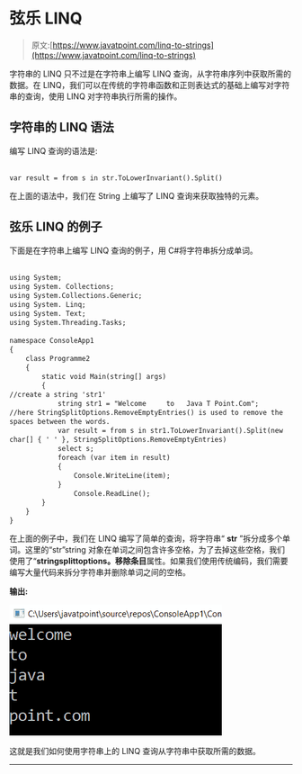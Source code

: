 # 弦乐 LINQ

> 原文:[https://www.javatpoint.com/linq-to-strings](https://www.javatpoint.com/linq-to-strings)

字符串的 LINQ 只不过是在字符串上编写 LINQ 查询，从字符串序列中获取所需的数据。在 LINQ，我们可以在传统的字符串函数和正则表达式的基础上编写对字符串的查询，使用 LINQ 对字符串执行所需的操作。

## 字符串的 LINQ 语法

编写 LINQ 查询的语法是:

```

var result = from s in str.ToLowerInvariant().Split()

```

在上面的语法中，我们在 String 上编写了 LINQ 查询来获取独特的元素。

## 弦乐 LINQ 的例子

下面是在字符串上编写 LINQ 查询的例子，用 C#将字符串拆分成单词。

```

using System;
using System. Collections;
using System.Collections.Generic;
using System. Linq;
using System. Text;
using System.Threading.Tasks;

namespace ConsoleApp1
{
    class Programme2
    {
        static void Main(string[] args)
        {
//create a string 'str1' 
            string str1 = "Welcome     to   Java T Point.Com";
//here StringSplitOptions.RemoveEmptyEntries() is used to remove the spaces between the words.
            var result = from s in str1.ToLowerInvariant().Split(new char[] { ' ' }, StringSplitOptions.RemoveEmptyEntries)
            select s;
            foreach (var item in result)
            {
                Console.WriteLine(item);
            }
                Console.ReadLine();
        }
    }
}

```

在上面的例子中，我们在 LINQ 编写了简单的查询，将字符串“ **str** ”拆分成多个单词。这里的“str”string 对象在单词之间包含许多空格，为了去掉这些空格，我们使用了“**stringsplittoptions。移除条目**属性。如果我们使用传统编码，我们需要编写大量代码来拆分字符串并删除单词之间的空格。

**输出:**

![LINQ to Strings](img/ff7d9b54491683045c245361d61866ba.png)

这就是我们如何使用字符串上的 LINQ 查询从字符串中获取所需的数据。

* * *